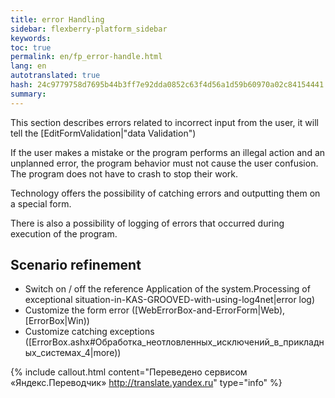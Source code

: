 ```yaml
---
title: error Handling
sidebar: flexberry-platform_sidebar
keywords:
toc: true
permalink: en/fp_error-handle.html
lang: en
autotranslated: true
hash: 24c9779758d7695b44b3ff7e92dda0852c63f4d56a1d59b60970a02c84154441
summary:
---
```


This section describes errors related to incorrect input from the user, it will tell the [EditFormValidation|"data Validation")

If the user makes a mistake or the program performs an illegal action and an unplanned error, the program behavior must not cause the user confusion. The program does not have to crash to stop their work.

Technology offers the possibility of catching errors and outputting them on a special form.

There is also a possibility of logging of errors that occurred during execution of the program.

## Scenario refinement

* Switch on / off the reference Application of the system.Processing of exceptional situation-in-KAS-GROOVED-with-using-log4net|error log)
* Customize the form error ([WebErrorBox-and-ErrorForm|Web), [ErrorBox|Win))
* Customize catching exceptions ([ErrorBox.ashx#Обработка_неотловленных_исключений_в_прикладных_системах_4|more))



{% include callout.html content="Переведено сервисом «Яндекс.Переводчик» <http://translate.yandex.ru>" type="info" %}